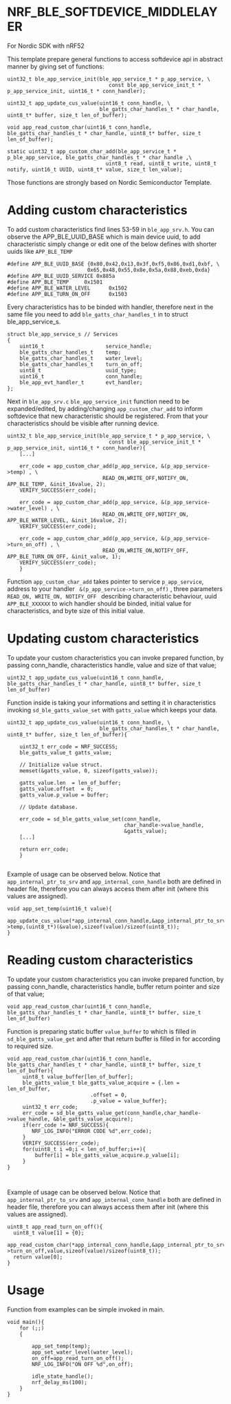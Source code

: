 

# NRF_BLE_SOFTDEVICE_MIDDLELAYER
For Nordic SDK with nRF52

This template prepare general functions to access softdevice api in abstract manner by giving set of functions: 

```
uint32_t ble_app_service_init(ble_app_service_t * p_app_service, \
                                 const ble_app_service_init_t * p_app_service_init, uint16_t * conn_handler);

uint32_t app_update_cus_value(uint16_t conn_handle, \
                              ble_gatts_char_handles_t * char_handle, uint8_t* buffer, size_t len_of_buffer);

void app_read_custom_char(uint16_t conn_handle, ble_gatts_char_handles_t * char_handle, uint8_t* buffer, size_t len_of_buffer);

static uint32_t app_custom_char_add(ble_app_service_t * p_ble_app_service, ble_gatts_char_handles_t * char_handle ,\
                                uint8_t read, uint8_t write, uint8_t notify, uint16_t UUID, uint8_t* value, size_t len_value);

```
Those functions are strongly based on Nordic Semiconductor Template.

# Adding custom characteristics

To add custom characteristics find lines 53-59 in ```ble_app_srv.h```. You can observe the APP_BLE_UUID_BASE which is main device uuid, to add characteristic simply change or edit one of the below defines with shorter uuids like ```APP_BLE_TEMP```

```
#define APP_BLE_UUID_BASE {0x80,0x42,0x13,0x3f,0xf5,0x86,0xd1,0xbf, \ 
                          0x65,0x48,0x55,0x8e,0x5a,0x88,0xeb,0xda}
#define APP_BLE_UUID_SERVICE 0x885a
#define APP_BLE_TEMP     0x1501
#define APP_BLE_WATER_LEVEL      0x1502
#define APP_BLE_TURN_ON_OFF      0x1503
```
Every characteristics has to be binded with handler, therefore next in the same file you need to add ```ble_gatts_char_handles_t``` in to struct ble_app_service_s. 

```
struct ble_app_service_s // Services
{
    uint16_t                    service_handle;
    ble_gatts_char_handles_t    temp;
    ble_gatts_char_handles_t    water_level;
    ble_gatts_char_handles_t    turn_on_off;
    uint8_t                     uuid_type;
    uint16_t                    conn_handle;
    ble_app_evt_handler_t       evt_handler;
};
```

Next in ```ble_app_srv.c``` ```ble_app_service_init``` function need to be expanded/edited, by adding/changing ```app_custom_char_add``` to inform softdevice that new characteristic should be registered. From that your characteristics should be visible after running device.

```
uint32_t ble_app_service_init(ble_app_service_t * p_app_service, \
                                 const ble_app_service_init_t * p_app_service_init, uint16_t * conn_handler){
    [...]
    
    err_code = app_custom_char_add(p_app_service, &(p_app_service->temp) , \
                               READ_ON,WRITE_OFF,NOTIFY_ON, APP_BLE_TEMP, &init_16value, 2);
    VERIFY_SUCCESS(err_code);     
           
    err_code = app_custom_char_add(p_app_service, &(p_app_service->water_level) , \
                               READ_ON,WRITE_OFF,NOTIFY_ON, APP_BLE_WATER_LEVEL, &init_16value, 2);
    VERIFY_SUCCESS(err_code);            
    
    err_code = app_custom_char_add(p_app_service, &(p_app_service->turn_on_off) , \
                               READ_ON,WRITE_ON,NOTIFY_OFF, APP_BLE_TURN_ON_OFF, &init_value, 1);
    VERIFY_SUCCESS(err_code);                                         
    }
```

Function ```app_custom_char_add``` takes pointer to service ```p_app_service```, address to your handler ``` &(p_app_service->turn_on_off)``` , three parameters ```READ_ON, WRITE_ON, NOTIFY_OFF ``` describing characteristic behaviour, uuid ```APP_BLE_XXXXXX``` to wich handler should be binded, initial value for characteristics, and byte size of this initial value. 

# Updating custom characteristics

To update your custom characteristics you can invoke prepared function, by passing conn_handle, characteristics handle, value and size of that value;
```
uint32_t app_update_cus_value(uint16_t conn_handle, ble_gatts_char_handles_t * char_handle, uint8_t* buffer, size_t len_of_buffer)

```

Function inside is taking your informations and setting it in characteristics invoking ```sd_ble_gatts_value_set``` with ```gatts_value``` which keeps your data. 

```
uint32_t app_update_cus_value(uint16_t conn_handle, \
                              ble_gatts_char_handles_t * char_handle, uint8_t* buffer, size_t len_of_buffer){
    
    uint32_t err_code = NRF_SUCCESS;
    ble_gatts_value_t gatts_value;

    // Initialize value struct.
    memset(&gatts_value, 0, sizeof(gatts_value));

    gatts_value.len  = len_of_buffer;
    gatts_value.offset  = 0;
    gatts_value.p_value = buffer;

    // Update database.
 
    err_code = sd_ble_gatts_value_set(conn_handle,
                                      char_handle->value_handle,
                                      &gatts_value);
    [...]
    
    return err_code;
    }
    
```

Example of usage can be observed below. Notice that ```app_internal_ptr_to_srv``` and ```app_internal_conn_handle``` both are defined in header file, therefore you can always access them after init (where this values are assigned).

```
void app_set_temp(uint16_t value){
  app_update_cus_value(*app_internal_conn_handle,&app_internal_ptr_to_srv->temp,(uint8_t*)(&value),sizeof(value)/sizeof(uint8_t));
}
```

# Reading custom characteristics

To update your custom characteristics you can invoke prepared function, by passing conn_handle, characteristics handle, buffer return pointer and size of that value;
```
void app_read_custom_char(uint16_t conn_handle, ble_gatts_char_handles_t * char_handle, uint8_t* buffer, size_t len_of_buffer)

```

Function is preparing static buffer ```value_buffer``` to which is filled in ```sd_ble_gatts_value_get``` and after that return buffer is filled in for according to required size.

```
void app_read_custom_char(uint16_t conn_handle, ble_gatts_char_handles_t * char_handle, uint8_t* buffer, size_t len_of_buffer){
     uint8_t value_buffer[len_of_buffer];
     ble_gatts_value_t ble_gatts_value_acquire = {.len = len_of_buffer,
                           .offset = 0,
                           .p_value = value_buffer};
     uint32_t err_code;
     err_code = sd_ble_gatts_value_get(conn_handle,char_handle->value_handle, &ble_gatts_value_acquire);
     if(err_code != NRF_SUCCESS){
        NRF_LOG_INFO("ERROR CODE %d",err_code);
     }
     VERIFY_SUCCESS(err_code);
     for(uint8_t i =0;i < len_of_buffer;i++){
         buffer[i] = ble_gatts_value_acquire.p_value[i];
     }
}

    
```

Example of usage can be observed below. Notice that ```app_internal_ptr_to_srv``` and ```app_internal_conn_handle``` both are defined in header file, therefore you can always access them after init (where this values are assigned). 

```
uint8_t app_read_turn_on_off(){
  uint8_t value[1] = {0};
  app_read_custom_char(*app_internal_conn_handle,&app_internal_ptr_to_srv->turn_on_off,value,sizeof(value)/sizeof(uint8_t));
  return value[0];
}
```

# Usage

Function from examples can be simple invoked in main.

```
void main(){
    for (;;)
    {   

        app_set_temp(temp);
        app_set_water_level(water_level);
        on_off=app_read_turn_on_off();
        NRF_LOG_INFO("ON OFF %d",on_off);
        
        idle_state_handle();
        nrf_delay_ms(100);
    }
}
```

